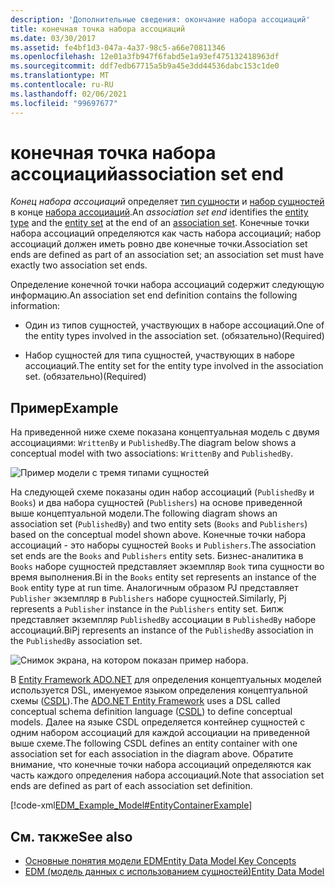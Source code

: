 ```yaml
---
description: 'Дополнительные сведения: окончание набора ассоциаций'
title: конечная точка набора ассоциаций
ms.date: 03/30/2017
ms.assetid: fe4bf1d3-047a-4a37-98c5-a66e70811346
ms.openlocfilehash: 12e01a3fb947f6fabd5e1a93ef475132418963df
ms.sourcegitcommit: ddf7edb67715a5b9a45e3dd44536dabc153c1de0
ms.translationtype: MT
ms.contentlocale: ru-RU
ms.lasthandoff: 02/06/2021
ms.locfileid: "99697677"
---
```

# <a name="association-set-end"></a><span data-ttu-id="54811-103">конечная точка набора ассоциаций</span><span class="sxs-lookup"><span data-stu-id="54811-103">association set end</span></span>

<span data-ttu-id="54811-104">*Конец набора ассоциаций* определяет [тип сущности](entity-type.md) и [набор сущностей](entity-set.md) в конце [набора ассоциаций](association-set.md).</span><span class="sxs-lookup"><span data-stu-id="54811-104">An *association set end* identifies the [entity type](entity-type.md) and the [entity set](entity-set.md) at the end of an [association set](association-set.md).</span></span> <span data-ttu-id="54811-105">Конечные точки набора ассоциаций определяются как часть набора ассоциаций; набор ассоциаций должен иметь ровно две конечные точки.</span><span class="sxs-lookup"><span data-stu-id="54811-105">Association set ends are defined as part of an association set; an association set must have exactly two association set ends.</span></span>  
  
 <span data-ttu-id="54811-106">Определение конечной точки набора ассоциаций содержит следующую информацию.</span><span class="sxs-lookup"><span data-stu-id="54811-106">An association set end definition contains the following information:</span></span>  
  
- <span data-ttu-id="54811-107">Один из типов сущностей, участвующих в наборе ассоциаций.</span><span class="sxs-lookup"><span data-stu-id="54811-107">One of the entity types involved in the association set.</span></span> <span data-ttu-id="54811-108">(обязательно)</span><span class="sxs-lookup"><span data-stu-id="54811-108">(Required)</span></span>  
  
- <span data-ttu-id="54811-109">Набор сущностей для типа сущностей, участвующих в наборе ассоциаций.</span><span class="sxs-lookup"><span data-stu-id="54811-109">The entity set for the entity type involved in the association set.</span></span> <span data-ttu-id="54811-110">(обязательно)</span><span class="sxs-lookup"><span data-stu-id="54811-110">(Required)</span></span>  
  
## <a name="example"></a><span data-ttu-id="54811-111">Пример</span><span class="sxs-lookup"><span data-stu-id="54811-111">Example</span></span>  

 <span data-ttu-id="54811-112">На приведенной ниже схеме показана концептуальная модель с двумя ассоциациями: `WrittenBy` и `PublishedBy`.</span><span class="sxs-lookup"><span data-stu-id="54811-112">The diagram below shows a conceptual model with two associations: `WrittenBy` and `PublishedBy`.</span></span>  
  
 ![Пример модели с тремя типами сущностей](./media/association-set-end/example-model-three-entity-types.gif)  
  
 <span data-ttu-id="54811-114">На следующей схеме показаны один набор ассоциаций (`PublishedBy` и `Books`) и два набора сущностей (`Publishers`) на основе приведенной выше концептуальной модели.</span><span class="sxs-lookup"><span data-stu-id="54811-114">The following diagram shows an association set (`PublishedBy`) and two entity sets (`Books` and `Publishers`) based on the conceptual model shown above.</span></span> <span data-ttu-id="54811-115">Конечные точки набора ассоциаций - это наборы сущностей `Books` и `Publishers`.</span><span class="sxs-lookup"><span data-stu-id="54811-115">The association set ends are the `Books` and `Publishers` entity sets.</span></span> <span data-ttu-id="54811-116">Бизнес-аналитика в `Books` наборе сущностей представляет экземпляр `Book` типа сущности во время выполнения.</span><span class="sxs-lookup"><span data-stu-id="54811-116">Bi in the `Books` entity set represents an instance of the `Book` entity type at run time.</span></span> <span data-ttu-id="54811-117">Аналогичным образом PJ представляет `Publisher` экземпляр в `Publishers` наборе сущностей.</span><span class="sxs-lookup"><span data-stu-id="54811-117">Similarly, Pj represents a `Publisher` instance in the `Publishers` entity set.</span></span> <span data-ttu-id="54811-118">Бипж представляет экземпляр `PublishedBy` ассоциации в `PublishedBy` наборе ассоциаций.</span><span class="sxs-lookup"><span data-stu-id="54811-118">BiPj represents an instance of the `PublishedBy` association in the `PublishedBy` association set.</span></span>  
  
 ![Снимок экрана, на котором показан пример набора.](./media/association-set-end/sets-example-association.gif)  
  
 <span data-ttu-id="54811-120">В [Entity Framework ADO.NET](./ef/index.md) для определения концептуальных моделей используется DSL, именуемое языком определения концептуальной схемы ([CSDL](/ef/ef6/modeling/designer/advanced/edmx/csdl-spec)).</span><span class="sxs-lookup"><span data-stu-id="54811-120">The [ADO.NET Entity Framework](./ef/index.md) uses a DSL called conceptual schema definition language ([CSDL](/ef/ef6/modeling/designer/advanced/edmx/csdl-spec)) to define conceptual models.</span></span> <span data-ttu-id="54811-121">Далее на языке CSDL определяется контейнер сущностей с одним набором ассоциаций для каждой ассоциации на приведенной выше схеме.</span><span class="sxs-lookup"><span data-stu-id="54811-121">The following CSDL defines an entity container with one association set for each association in the diagram above.</span></span> <span data-ttu-id="54811-122">Обратите внимание, что конечные точки набора ассоциаций определяются как часть каждого определения набора ассоциаций.</span><span class="sxs-lookup"><span data-stu-id="54811-122">Note that association set ends are defined as part of each association set definition.</span></span>  
  
 [!code-xml[EDM_Example_Model#EntityContainerExample](../../../../samples/snippets/xml/VS_Snippets_Data/edm_example_model/xml/books.edmx#entitycontainerexample)]  
  
## <a name="see-also"></a><span data-ttu-id="54811-123">См. также</span><span class="sxs-lookup"><span data-stu-id="54811-123">See also</span></span>

- [<span data-ttu-id="54811-124">Основные понятия модели EDM</span><span class="sxs-lookup"><span data-stu-id="54811-124">Entity Data Model Key Concepts</span></span>](entity-data-model-key-concepts.md)
- [<span data-ttu-id="54811-125">EDM (модель данных с использованием сущностей)</span><span class="sxs-lookup"><span data-stu-id="54811-125">Entity Data Model</span></span>](entity-data-model.md)
